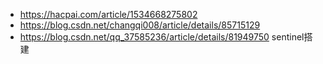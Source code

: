 * https://hacpai.com/article/1534668275802
* https://blog.csdn.net/changqi008/article/details/85715129
* https://blog.csdn.net/qq_37585236/article/details/81949750 sentinel搭建